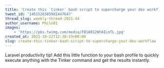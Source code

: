 ```yaml
---
title: 'Create this `tinker` bash script to supercharge your dev workflow'
tweet_id: '1451526385982447647'
thread_slug: weekly-thread-2021-44
author_username: Philo01
images:
    - 'https://pbs.twimg.com/media/FB1A012WYAILmTL.jpg'
created_at: 2021-10-22T12:30:33+00:00
slug: create-this-tinker-bash-script-to-supercharge-your-dev-workflow
---
```

Laravel productivity tip! Add this little function to your bash profile to quickly execute anything with the Tinker command and get the results instantly.